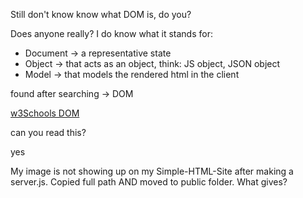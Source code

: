 Still don't know know what DOM is, do you?

Does anyone really?  I do know what it stands for:

-  Document -> a representative state
-  Object   -> that acts as an object, think: JS object, JSON object
-  Model    -> that models the rendered html in the client

found after searching -> DOM

[w3Schools DOM](https://www.w3schools.com/js/js_htmldom.asp)

can you read this?

yes

My image is not showing up on my Simple-HTML-Site after making a server.js. Copied full path AND moved to public folder. What gives? 
